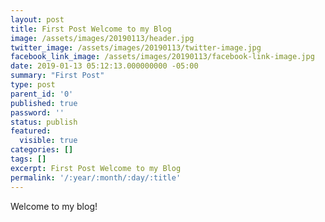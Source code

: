 ```yaml
---
layout: post
title: First Post Welcome to my Blog
image: /assets/images/20190113/header.jpg
twitter_image: /assets/images/20190113/twitter-image.jpg
facebook_link_image: /assets/images/20190113/facebook-link-image.jpg
date: 2019-01-13 05:12:13.000000000 -05:00
summary: "First Post"
type: post
parent_id: '0'
published: true
password: ''
status: publish
featured: 
  visible: true
categories: []
tags: []
excerpt: First Post Welcome to my Blog
permalink: '/:year/:month/:day/:title'
---
```


Welcome to my blog! 
